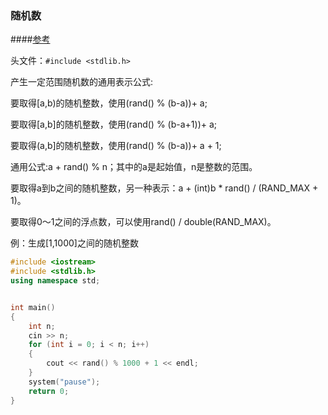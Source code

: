 ### 随机数

####[参考](https://www.cnblogs.com/afarmer/archive/2011/05/01/2033715.html)

头文件：`#include <stdlib.h>`

产生一定范围随机数的通用表示公式:

要取得[a,b)的随机整数，使用(rand() % (b-a))+ a;  

要取得[a,b]的随机整数，使用(rand() % (b-a+1))+ a;  

要取得(a,b]的随机整数，使用(rand() % (b-a))+ a + 1;  

通用公式:a + rand() % n；其中的a是起始值，n是整数的范围。  

要取得a到b之间的随机整数，另一种表示：a + (int)b * rand() / (RAND_MAX + 1)。  

要取得0～1之间的浮点数，可以使用rand() / double(RAND_MAX)。 

例：生成[1,1000]之间的随机整数

````c++
#include <iostream>
#include <stdlib.h>
using namespace std;


int main()
{
	int n;
	cin >> n;
	for (int i = 0; i < n; i++)
	{
		cout << rand() % 1000 + 1 << endl;
	}
	system("pause");
	return 0;
}


````



 





